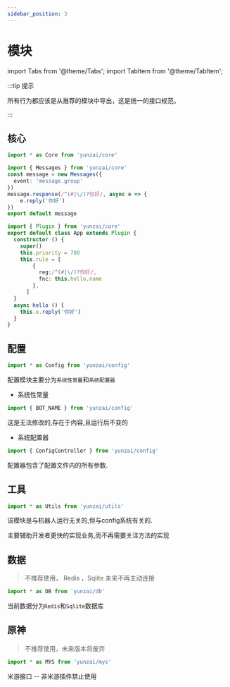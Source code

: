 ```yaml
---
sidebar_position: 3
---
```


# 模块

import Tabs from '@theme/Tabs';
import TabItem from '@theme/TabItem';


:::tip 提示

所有行为都应该是从推荐的模块中导出，这是统一的接口规范。

:::


## 核心


```ts
import * as Core from 'yunzai/core'
```

<Tabs>
  <TabItem value="apple" label="函数应用" default>

```ts title="./message.ts"
import { Messages } from 'yunzai/core'
const message = new Messages({
  event: 'message.group'
})
message.response(/^(#|\/)?你好/, async e => {
    e.reply('你好')
})
export default message
```

  </TabItem>
  <TabItem value="orange" label="类应用">

```ts title="./message.ts"
import { Plugin } from 'yunzai/core'
export default class App extends Plugin {
  constructor () {
    super()
    this.priority = 700
    this.rule = [
        {
          reg:/^(#|\/)?你好/,
          fnc: this.hello.name
        },
      ]
  }
  async hello () {
    this.e.reply('你好')
  }
}
```

  </TabItem>
</Tabs>

## 配置

```ts 
import * as Config from 'yunzai/config'
```

配置模块主要分为`系统性常量`和`系统配置器`

- 系统性常量

```ts
import { BOT_NAME } from 'yunzai/config'
```

这是无法修改的,存在于内容,且运行后不变的

- 系统配置器

```ts
import { ConfigController } from 'yunzai/config'
```

配置器包含了配置文件内的所有参数.

## 工具

```ts 
import * as Utils from 'yunzai/utils'
```

该模块是与机器人运行无关的,但与config系统有关的.

主要辅助开发者更快的实现业务,而不再需要关注方法的实现


## 数据

>不推荐使用， Redis ，Sqlite 未来不再主动连接

```ts 
import * as DB from 'yunzai/db'
```

当前数据分为`Redis`和`Sqlite`数据库

## 原神


> 不推荐使用，未来版本将废弃

```ts 
import * as MYS from 'yunzai/mys'
```

米游接口 -- 非米游插件禁止使用
